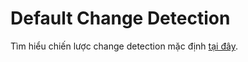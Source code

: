 # Default Change Detection

Tìm hiểu chiến lược change detection mặc định [tại đây](https://fundev.net/angular-nang-cao/bai-1-tim-hieu-ve-change-detection).
